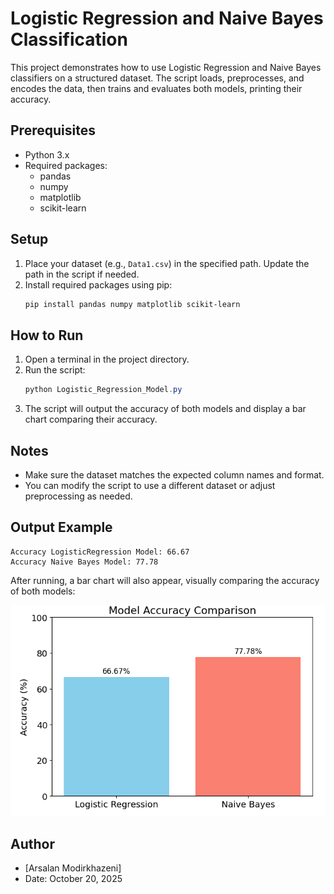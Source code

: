 # Logistic Regression and Naive Bayes Classification

This project demonstrates how to use Logistic Regression and Naive Bayes classifiers on a structured dataset. The script loads, preprocesses, and encodes the data, then trains and evaluates both models, printing their accuracy.

## Prerequisites
- Python 3.x
- Required packages:
  - pandas
  - numpy
  - matplotlib
  - scikit-learn

## Setup
1. Place your dataset (e.g., `Data1.csv`) in the specified path. Update the path in the script if needed.
2. Install required packages using pip:
   ```powershell
   pip install pandas numpy matplotlib scikit-learn
   ```

## How to Run
1. Open a terminal in the project directory.
2. Run the script:
   ```powershell
   python Logistic_Regression_Model.py
   ```
3. The script will output the accuracy of both models and display a bar chart comparing their accuracy.

## Notes
- Make sure the dataset matches the expected column names and format.
- You can modify the script to use a different dataset or adjust preprocessing as needed.


## Output Example
```
Accuracy LogisticRegression Model: 66.67
Accuracy Naive Bayes Model: 77.78
```

After running, a bar chart will also appear, visually comparing the accuracy of both models:

![Accuracy Comparison Bar Chart](accuracy_plot.png)

## Author
- [Arsalan Modirkhazeni]
- Date: October 20, 2025
